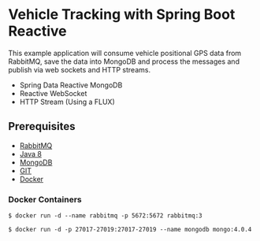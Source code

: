# Vehicle Tracking with Spring Boot Reactive


This example application will consume vehicle positional GPS data from RabbitMQ, save the data into MongoDB and process the messages and publish via web sockets and HTTP streams. 

* Spring Data Reactive MongoDB
* Reactive WebSocket
* HTTP Stream (Using a FLUX)

## Prerequisites

* [RabbitMQ](https://spring.io/guides/gs/messaging-rabbitmq/)
* [Java 8](https://www.oracle.com/technetwork/java/javase/downloads/jdk8-downloads-2133151.html)
* [MongoDB](https://www.mongodb.com/download-center/community)
* [GIT](https://git-scm.com/downloads)
* [Docker](https://www.docker.com/get-started)

### Docker Containers 

`$ docker run -d --name rabbitmq -p 5672:5672 rabbitmq:3`

`$ docker run -d -p 27017-27019:27017-27019 --name mongodb mongo:4.0.4`